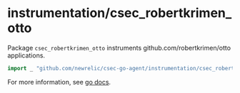 # instrumentation/csec_robertkrimen_otto

Package `csec_robertkrimen_otto` instruments github.com/robertkrimen/otto applications.

```go
import _ "github.com/newrelic/csec-go-agent/instrumentation/csec_robertkrimen_otto"
```

For more information, see [go docs](). 